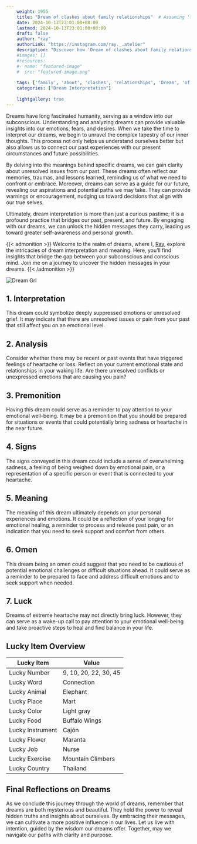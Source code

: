 ```yaml
---
    weight: 1955
    title: "Dream of clashes about family relationships"  # Assuming 'title' column exists
    date: 2024-10-13T23:01:00+08:00
    lastmod: 2024-10-13T23:01:00+08:00
    draft: false
    author: "ray"
    authorLink: "https://instagram.com/ray._.atelier"
    description: "Discover how 'Dream of clashes about family relationships' can interpret your future and uncover its significant meanings in your life."
    #images: []
    #resources:
    #- name: "featured-image"
    #  src: "featured-image.png"
    
    tags: ['family', 'about', 'clashes', 'relationships', 'Dream', 'of']
    categories: ["Dream Interpretation"]
    
    lightgallery: true
---
```

    
Dreams have long fascinated humanity, serving as a window into our subconscious. Understanding and analyzing dreams can provide valuable insights into our emotions, fears, and desires. When we take the time to interpret our dreams, we begin to unravel the complex tapestry of our inner thoughts. This process not only helps us understand ourselves better but also allows us to connect our past experiences with our present circumstances and future possibilities.

By delving into the meanings behind specific dreams, we can gain clarity about unresolved issues from our past. These dreams often reflect our memories, traumas, and lessons learned, reminding us of what we need to confront or embrace. Moreover, dreams can serve as a guide for our future, revealing our aspirations and potential paths we may take. They can provide warnings or encouragement, nudging us toward decisions that align with our true selves.

Ultimately, dream interpretation is more than just a curious pastime; it is a profound practice that bridges our past, present, and future. By engaging with our dreams, we can unlock the hidden messages they carry, leading us toward greater self-awareness and personal growth.

{{< admonition >}}
Welcome to the realm of dreams, where I, [Ray](https://instagram.com/ray._.atelier), explore the intricacies of dream interpretation and meaning. Here, you’ll find insights that bridge the gap between your subconscious and conscious mind. Join me on a journey to uncover the hidden messages in your dreams.
{{< /admonition >}}

![Dream Grl](https://cdn.pixabay.com/photo/2017/11/02/03/35/gothic-2910057_1280.jpg "Dream Grl")

## 1. Interpretation
 This dream could symbolize deeply suppressed emotions or unresolved grief. It may indicate that there are unresolved issues or pain from your past that still affect you on an emotional level.

## 2. Analysis
 Consider whether there may be recent or past events that have triggered feelings of heartache or loss. Reflect on your current emotional state and relationships in your waking life. Are there unresolved conflicts or unexpressed emotions that are causing you pain?

## 3. Premonition
 Having this dream could serve as a reminder to pay attention to your emotional well-being. It may be a premonition that you should be prepared for situations or events that could potentially bring sadness or heartache in the near future.

## 4. Signs
 The signs conveyed in this dream could include a sense of overwhelming sadness, a feeling of being weighed down by emotional pain, or a representation of a specific person or event that is connected to your heartache.

## 5. Meaning
 The meaning of this dream ultimately depends on your personal experiences and emotions. It could be a reflection of your longing for emotional healing, a reminder to process and release past pain, or an indication that you need to seek support and comfort from others.

## 6. Omen
 This dream being an omen could suggest that you need to be cautious of potential emotional challenges or difficult situations ahead. It could serve as a reminder to be prepared to face and address difficult emotions and to seek support when needed.

## 7. Luck
 Dreams of extreme heartache may not directly bring luck. However, they can serve as a wake-up call to pay attention to your emotional well-being and take proactive steps to heal and find balance in your life.

## Lucky Item Overview
| Lucky Item          | Value              |
|---------------|--------------------|
| Lucky Number        | 9, 10, 20, 22, 30, 45  |
| Lucky Word          | Connection |
| Lucky Animal        | Elephant |
| Lucky Place         | Mart     |
| Lucky Color         | Light gray     |
| Lucky Food          | Buffalo Wings      |
| Lucky Instrument    | Cajón |
| Lucky Flower        | Maranta    |
| Lucky Job           | Nurse       |
| Lucky Exercise      | Mountain Climbers  |
| Lucky Country       | Thailand    |


##  Final Reflections on Dreams

As we conclude this journey through the world of dreams, remember that dreams are both mysterious and beautiful. They hold the power to reveal hidden truths and insights about ourselves. By embracing their messages, we can cultivate a more positive influence in our lives. Let us live with intention, guided by the wisdom our dreams offer. Together, may we navigate our paths with clarity and purpose.
